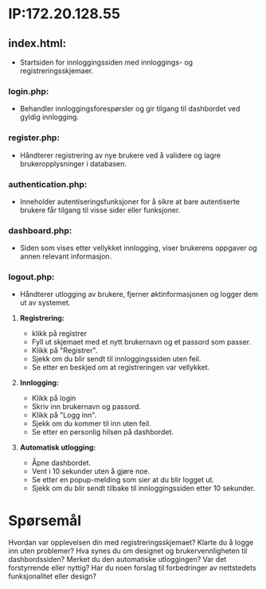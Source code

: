 # IP:172.20.128.55
## index.html:
* Startsiden for innloggingssiden med innloggings- og registreringsskjemaer.

### login.php:
* Behandler innloggingsforespørsler og gir tilgang til dashbordet ved gyldig innlogging.

### register.php:
* Håndterer registrering av nye brukere ved å validere og lagre brukeropplysninger i databasen.

### authentication.php:
* Inneholder autentiseringsfunksjoner for å sikre at bare autentiserte brukere får tilgang til visse sider eller funksjoner.

### dashboard.php:
* Siden som vises etter vellykket innlogging, viser brukerens oppgaver og annen relevant informasjon.

### logout.php:
* Håndterer utlogging av brukere, fjerner øktinformasjonen og logger dem ut av systemet.


1. **Registrering:**
   - klikk på registrer
   - Fyll ut skjemaet med et nytt brukernavn og et passord som passer.
   - Klikk på "Registrer".
   - Sjekk om du blir sendt til innloggingssiden uten feil.
   - Se etter en beskjed om at registreringen var vellykket.

2. **Innlogging:**
   - Klikk på login
   - Skriv inn brukernavn og passord.
   - Klikk på "Logg inn".
   - Sjekk om du kommer til inn uten feil.
   - Se etter en personlig hilsen på dashbordet.

3. **Automatisk utlogging:**
   - Åpne dashbordet.
   - Vent i 10 sekunder uten å gjøre noe.
   - Se etter en popup-melding som sier at du blir logget ut.
   - Sjekk om du blir sendt tilbake til innloggingssiden etter 10 sekunder.
     
# Spørsemål
Hvordan var opplevelsen din med registreringsskjemaet?
Klarte du å logge inn uten problemer?
Hva synes du om designet og brukervennligheten til dashbordssiden?
Merket du den automatiske utloggingen? Var det forstyrrende eller nyttig?
Har du noen forslag til forbedringer av nettstedets funksjonalitet eller design?
